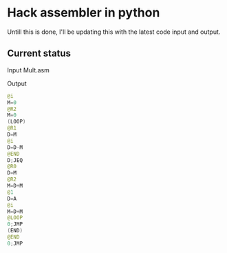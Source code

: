 # Hack assembler in python

Untill this is done, I'll be updating this with the latest code input and output.


## Current status

Input Mult.asm

Output

```Java
@i
M=0
@R2
M=0
(LOOP)
@R1
D=M
@i
D=D-M
@END
D;JEQ
@R0
D=M
@R2
M=D+M
@1
D=A
@i
M=D+M
@LOOP
0;JMP
(END)
@END
0;JMP
```
